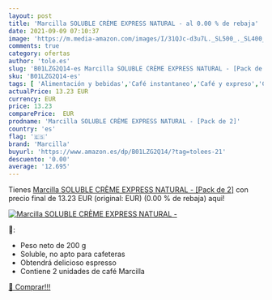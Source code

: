 ```yaml
---
layout: post
title: 'Marcilla SOLUBLE CRÈME EXPRESS NATURAL - al 0.00 % de rebaja'
date: 2021-09-09 07:10:37
image: 'https://m.media-amazon.com/images/I/31QJc-d3u7L._SL500_._SL400_.jpg'
comments: true
category: ofertas
author: 'tole.es'
slug: 'B01LZG2Q14-es Marcilla SOLUBLE CRÈME EXPRESS NATURAL - [Pack de 2]'
sku: 'B01LZG2Q14-es'
tags: [ 'Alimentación y bebidas','Café instantaneo','Café y expreso','Café, té y bebidas','marcilla', ]
actualPrice: 13.23 EUR
currency: EUR
price: 13.23
comparePrice:  EUR
prodname: 'Marcilla SOLUBLE CRÈME EXPRESS NATURAL - [Pack de 2]'
country: 'es'
flag: '🇪🇸'
brand: 'Marcilla'
buyurl: 'https://www.amazon.es/dp/B01LZG2Q14/?tag=tolees-21'
descuento: '0.00'
average: '12.695'
---
```


Tienes [Marcilla SOLUBLE CRÈME EXPRESS NATURAL - [Pack de 2]](https://www.amazon.es/dp/B01LZG2Q14/?tag=tolees-21) con precio final de  13.23 EUR (original:  EUR) (0.00 %  de rebaja) aqui!

[![Marcilla SOLUBLE CRÈME EXPRESS NATURAL -](https://m.media-amazon.com/images/I/31QJc-d3u7L._SL500_._SL400_.jpg)](https://www.amazon.es/dp/B01LZG2Q14/?tag=tolees-21)

🔎:

- Peso neto de 200 g
- Soluble, no apto para cafeteras
- Obtendrá delicioso espresso
- Contiene 2 unidades de café Marcilla

[🛒 Comprar!!!](https://www.amazon.es/dp/B01LZG2Q14/?tag=tolees-21)
